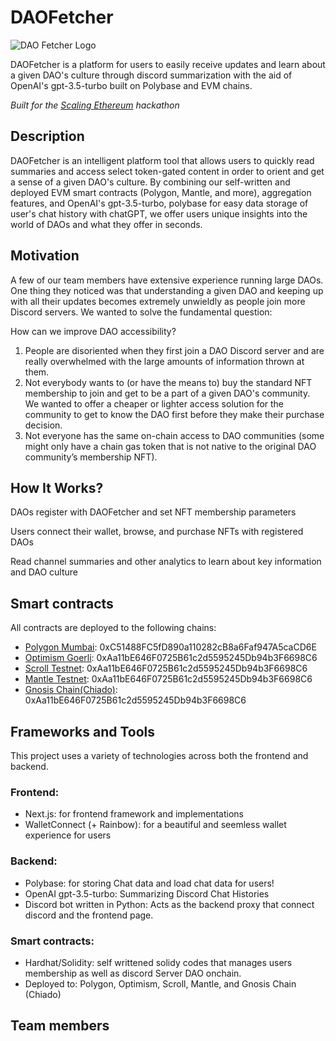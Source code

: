 # DAOFetcher
![DAO Fetcher Logo]("./frontend/src/temp_assets/DAOFetcher_logo.png")

DAOFetcher is a platform for users to easily receive updates and learn about a given DAO's culture through discord summarization with the aid of OpenAI's gpt-3.5-turbo built on Polybase and EVM chains.

*Built for the [Scaling Ethereum](https://ethglobal.com/events/scaling2023) hackathon*

## Description

DAOFetcher is an intelligent platform tool that allows users to quickly read summaries and access select token-gated content in order to orient and get a sense of a given DAO's culture. By combining our self-written and deployed EVM smart contracts (Polygon, Mantle, and more), aggregation features, and OpenAI's gpt-3.5-turbo, polybase for easy data storage of user's chat history with chatGPT, we offer users unique insights into the world of DAOs and what they offer in seconds.

## Motivation

A few of our team members have extensive experience running large DAOs. One thing they noticed was that understanding a given DAO and keeping up with all their updates becomes extremely unwieldly as people join more Discord servers. We wanted to solve the fundamental question:

How can we improve DAO accessibility?

1. People are disoriented when they first join a DAO Discord server and are really overwhelmed with the large amounts of information thrown at them.
2. Not everybody wants to (or have the means to) buy the standard NFT membership to join and get to be a part of a given DAO's community. We wanted to offer a cheaper or lighter access solution for the community to get to know the DAO first before they make their purchase decision.
3. Not everyone has the same on-chain access to DAO communities (some might only have a chain gas token that is not native to the original DAO community’s membership NFT).

## How It Works?
DAOs register with DAOFetcher and set NFT membership parameters

Users connect their wallet, browse, and purchase NFTs with registered DAOs

Read channel summaries and other analytics to learn about key information and DAO culture

## Smart contracts

All contracts are deployed to the following chains:

- [Polygon Mumbai](https://mumbai.polygonscan.com/address/0xC51488FC5fD890a110282cB8a6Faf947A5caCD6E#code): 0xC51488FC5fD890a110282cB8a6Faf947A5caCD6E
- [Optimism Goerli](https://goerli-optimism.etherscan.io/address/0xAa11bE646F0725B61c2d5595245Db94b3F6698C6#code): 0xAa11bE646F0725B61c2d5595245Db94b3F6698C6
- [Scroll Testnet](https://blockscout.scroll.io/address/0xAa11bE646F0725B61c2d5595245Db94b3F6698C6/transactions#address-tabs): 0xAa11bE646F0725B61c2d5595245Db94b3F6698C6
- [Mantle Testnet](https://explorer.testnet.mantle.xyz/address/0xAa11bE646F0725B61c2d5595245Db94b3F6698C6): 0xAa11bE646F0725B61c2d5595245Db94b3F6698C6
- [Gnosis Chain(Chiado)](https://blockscout.chiadochain.net/address/0xAa11bE646F0725B61c2d5595245Db94b3F6698C6): 0xAa11bE646F0725B61c2d5595245Db94b3F6698C6

## Frameworks and Tools

This project uses a variety of technologies across both the frontend and backend.

### Frontend:
- Next.js: for frontend framework and implementations
- WalletConnect (+ Rainbow): for a beautiful and seemless wallet experience for users

### Backend:
- Polybase: for storing Chat data and load chat data for users!
- OpenAI gpt-3.5-turbo: Summarizing Discord Chat Histories
- Discord bot written in Python: Acts as the backend proxy that connect discord and the frontend page.

### Smart contracts:
- Hardhat/Solidity: self writtened solidy codes that manages users membership as well as discord Server DAO onchain.
- Deployed to: Polygon, Optimism, Scroll, Mantle, and Gnosis Chain (Chiado)

## Team members
